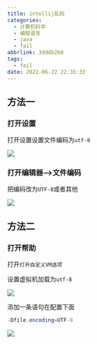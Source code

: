 ```yaml
---
title: intellij乱码
categories:
  - 计算机科学
  - 编程语言
  - java
  - fail
abbrlink: 3dddb2b0
tags:
  - fail
date: 2022-06-22 22:35:33
---
```


## 方法一

### 打开设置

打开设置设置文件编码为`utf-8`

![](http://hikki.test.upcdn.net/20220630023133.jpeg)

### 打开编辑器-->文件编码

把编码改为`UTF-8`或者其他

![](http://hikki.test.upcdn.net/20220622224054.jpeg)

## 方法二

### 打开帮助

打开`打开自定义VM选项`

设置虚拟机加载为`utf-8`

![](http://hikki.test.upcdn.net/20220622224040.jpeg)

添加一条语句在配置下面

```java
-Dfile.encoding=UTF-8
```

![](http://hikki.test.upcdn.net/20220622224048.jpeg)

